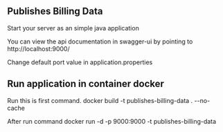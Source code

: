 ## Publishes Billing Data

Start your server as an simple java application  

You can view the api documentation in swagger-ui by pointing to  
http://localhost:9000/ 

Change default port value in application.properties

## Run application in container docker
Run this is first command.
docker build -t publishes-billing-data . --no-cache

After run command
docker run -d -p 9000:9000 -t publishes-billing-data
 
